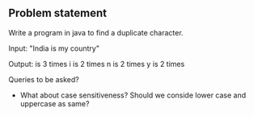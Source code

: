 ## Problem statement
Write a program in java to find a duplicate character.

Input:
"India is my country"

Output:
  is 3 times
i is 2 times
n is 2 times
y is 2 times

Queries to be asked?
- What about case sensitiveness? Should we conside lower case and uppercase as same?

